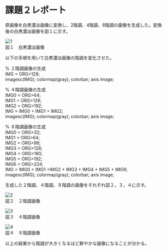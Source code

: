 # 課題２レポート

原画像を白黒濃淡画像に変換し、2階調、4階調、8階調の画像を生成した。変換後の白黒濃淡画像を図１に示す。

![1](https://user-images.githubusercontent.com/46117925/50545423-b848a480-0c56-11e9-8338-2e19c8b43c50.PNG)  
図１　白黒濃淡画像

以下の手順を用いて白黒濃淡画像の階調を変化させた。

% ２階調画像の生成  
IMG = ORG>128;  
imagesc(IMG); colormap(gray); colorbar;  axis image;

% ４階調画像の生成  
IMG0 = ORG>64;  
IMG1 = ORG>128;  
IMG2 = ORG>192;  
IMG = IMG0 + IMG1 + IMG2;  
imagesc(IMG); colormap(gray); colorbar;  axis image;

% ８階調画像の生成  
 IMG0 = ORG>32;  
 IMG1 = ORG>64;  
 IMG2 = ORG>96;  
 IMG3 = ORG>128;   
 IMG4 = ORG>160;  
 IMG5 = ORG>192;  
 IMG6 = ORG>224;  
 IMG = IMG0 + IMG1 +IMG2 + IMG3 + IMG4 + IMG5 + IMG6;  
 imagesc(IMG); colormap(gray); colorbar;  axis image;
 
生成した２階調、４階調、８階調の画像をそれぞれ図２，３，４に示す。

![2](https://user-images.githubusercontent.com/46117925/50545461-a0255500-0c57-11e9-85c8-2fdfda1ce91b.PNG)  
図２　２階調画像

![3](https://user-images.githubusercontent.com/46117925/50545462-a287af00-0c57-11e9-8ee7-8191b26bba8a.PNG)  
図３　４階調画像

![4](https://user-images.githubusercontent.com/46117925/50546229-88ee6380-0c67-11e9-8f61-6f35261bd39a.jpg)  
図４　８階調画像

以上の結果から階調が大きくなるほど鮮やかな画像になることが分かる。
